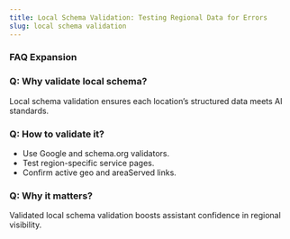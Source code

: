 ```yaml
---
title: Local Schema Validation: Testing Regional Data for Errors
slug: local schema validation
---
```


### FAQ Expansion
### Q: Why validate local schema?
Local schema validation ensures each location’s structured data meets AI standards.

### Q: How to validate it?
- Use Google and schema.org validators.
- Test region-specific service pages.
- Confirm active geo and areaServed links.

### Q: Why it matters?
Validated local schema validation boosts assistant confidence in regional visibility.